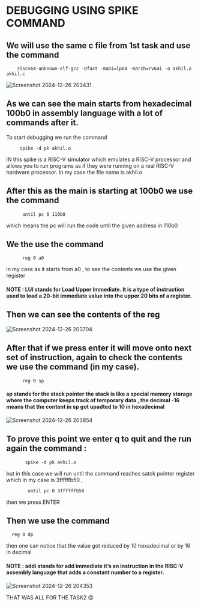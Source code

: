 # DEBUGGING USING SPIKE COMMAND
## We will use the same c file from 1st task and use the command 

        riscv64-unknown-elf-gcc -Ofast -mabi=lp64 -march=rv64i -o akhil.o akhil.c
        
![Screenshot 2024-12-26 203431](https://github.com/user-attachments/assets/539129d3-c259-4fbe-b29b-5a179e2244b4)
 ## As we can see the  **main** starts from hexadecimal 100b0 in assembly language with a lot of commands after it.
 To start debugging we run the command 
 
         spike -d pk akhil.o 
 IN this spike is a RISC-V simulator which emulates a RISC-V processor and allows you to run programs as if they were running on a real RISC-V hardware processor. In my case the file name is akhil.o

 ## After this as the main is starting at 100b0 we use the command

          until pc 0 110b0

which means the pc will run the code until the given address in 110b0
## We the use the command 
          reg 0 a0

in my case as it starts from a0 , to see the contents we use the given register
#### NOTE : LUI stands for Load Upper Immediate. It is a type of instruction used to load a 20-bit immediate value into the upper 20 bits of a register. 

## Then we can see the contents of the reg

![Screenshot 2024-12-26 203704](https://github.com/user-attachments/assets/2c47b6ea-1fcb-42eb-801a-ff2c480ec7d5)

## After that if we press enter it will move onto next set of instruction, again to check the contents we use the command (in my case).

          reg 0 sp

#### sp stands for the stack pointer the stack is like a special memory storage where the computer keeps track of temporary data , the decimal -16 means that the content in sp got upadted to 10 in hexadecimal 
          
![Screenshot 2024-12-26 203854](https://github.com/user-attachments/assets/2c221a3b-f83b-4c43-aeee-9c3b20a49fac)

## To prove this point we enter q to quit and the run again the command :  

           spike -d pk akhil.o
but in this case we will run until the command reaches satck pointer register which in my case is 3ffffffb50 ,

            until pc 0 3ffffffb50

then we press ENTER

## Then we use the command 
      reg 0 dp

then one can notice that the value got reduced by 10 hexadecimal or by 16 in decimal

#### NOTE :  addi stands for add immediate it’s an instruction in the RISC-V assembly language that adds a constant number to a register.

![Screenshot 2024-12-26 204353](https://github.com/user-attachments/assets/2402ca75-74f8-4ee7-8a8b-4fd7ba307d56)



     

THAT WAS ALL FOR THE TASK2 😊


              
